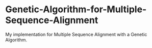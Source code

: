 # Genetic-Algorithm-for-Multiple-Sequence-Alignment
My implementation for Multiple Sequence Alignment with a Genetic Algorithm.
